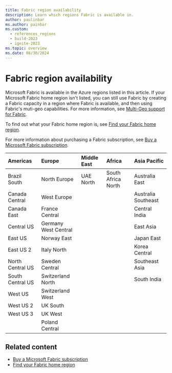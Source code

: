 ```yaml
---
title: Fabric region availability
description: Learn which regions Fabric is available in.
author: paulinbar
ms.author: painbar
ms.custom:
  - references_regions
  - build-2023
  - ignite-2023
ms.topic: overview
ms.date: 08/30/2024
---
```


# Fabric region availability

Microsoft Fabric is available in the Azure regions listed in this article. If your Microsoft Fabric home region isn't listed, you can still use Fabric by creating a Fabric capacity in a region where Fabric is available, and then using Fabric's muti-geo capabilities. For more information, see [Multi-Geo support for Fabric](./service-admin-premium-multi-geo.md).

To find out what your Fabric home region is, see [Find your Fabric home region](./find-fabric-home-region.md).

For more information about purchasing a Fabric subscription, see [Buy a Microsoft Fabric subscription](../enterprise/buy-subscription.md).

| Americas          | Europe              | Middle East | Africa             | Asia Pacific       |
|:------------------|:--------------------|:------------|:-------------------|:-------------------|
| Brazil South      | North Europe        | UAE North   | South Africa North | Australia East     |
| Canada Central    | West Europe         |             |                    | Australia Southeast|
| Canada East       | France Central      |             |                    | Central India      |
| Central US        | Germany West Central|             |                    | East Asia          |
| East US           | Norway East         |             |                    | Japan East         |
| East US 2         | Italy North         |             |                    | Korea Central      |
| North Central US  | Sweden Central      |             |                    | Southeast Asia     |
| South Central US  | Switzerland North   |             |                    | South India        |
| West US           | Switzerland West    |             |                    |                    |
| West US 2         | UK South            |             |                    |                    |
| West US 3         | UK West             |             |                    |                    |
|                   | Poland Central      |             |                    |                    |

## Related content

* [Buy a Microsoft Fabric subscription](../enterprise/buy-subscription.md)
* [Find your Fabric home region](./find-fabric-home-region.md)
